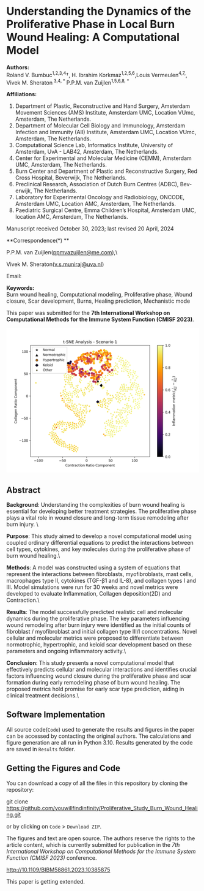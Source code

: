 # Understanding the Dynamics of the Proliferative Phase in Local Burn Wound Healing: A Computational Model

**Authors:**  
Roland V. Bumbuc<sup>1,2,3,4</sup>†, H. Ibrahim Korkmaz<sup>1,2,5,6</sup>,Louis Vermeulen<sup>4,7,</sup>, Vivek M. Sheraton<sup> 3,4, * </sup> P.P.M. van Zuijlen<sup>1,5,6,8, * </sup>

**Affiliations:**
1. Department of Plastic, Reconstructive and Hand Surgery, Amsterdam Movement Sciences (AMS) Institute, Amsterdam UMC, Location VUmc,
Amsterdam, The Netherlands.
2. Department of Molecular Cell Biology and Immunology, Amsterdam Infection and Immunity (AII) Institute, Amsterdam UMC, Location VUmc,
Amsterdam, The Netherlands.
3. Computational Science Lab, Informatics Institute, University of Amsterdam, UvA - LAB42, Amsterdam, The Netherlands.
4. Center for Experimental and Molecular Medicine (CEMM), Amsterdam UMC, Amsterdam, The Netherlands.
5. Burn Center and Department of Plastic and Reconstructive Surgery, Red Cross Hospital, Beverwijk, The Netherlands.
6. Preclinical Research, Association of Dutch Burn Centres (ADBC), Bev- erwijk, The Netherlands.
7. Laboratory for Experimental Oncology and Radiobiology, ONCODE, Amsterdam UMC, Location AMC, Amsterdam, The Netherlands.
8. Paediatric Surgical Centre, Emma Children’s Hospital, Amsterdam UMC, location AMC, Amsterdam, The Netherlands.
   
Manuscript received October 30, 2023; last revised 20 April, 2024

**Correspondence(*) **

 P.P.M. van Zuijlen(ppmvazuijlen@me.com),\

 Vivek M. Sheraton(v.s.muniraj@uva.nl)

Email: 

**Keywords:**  
Burn wound healing, Computational modeling, Proliferative phase, Wound closure, Scar development, Burns, Healing prediction, Mechanistic mode

This paper was submitted for the **7th International Workshop on Computational Methods for the Immune System Function (CMISF 2023)**.

![Image](https://github.com/youwillfindinfinity/Proliferative_Study_Burn_Wound_Healing/blob/b738ac006106ef4eca63186d2903d859cfe82e87/Results/Figure3(D1).png)

## Abstract

**Background**: Understanding the complexities of burn wound healing is essential for developing better treatment strategies. The proliferative phase plays a vital role in wound closure and long-term tissue remodeling after burn injury. \

**Purpose**: This study aimed to develop a novel computational model using coupled ordinary differential equations to predict the interactions between cell types, cytokines, and key molecules during the proliferative phase of burn wound healing.\

**Methods**: A model was constructed using a system of equations that represent the interactions between fibroblasts, myofibroblasts, mast cells, macrophages type II, cytokines (TGF-β1 and IL-8), and collagen types I and III. Model simulations were run for 30 weeks and novel metrics were developed to evaluate Inflammation, Collagen deposition(2D) and Contraction.\

**Results**: The model successfully predicted realistic cell and molecular dynamics during the proliferative phase. The key parameters influencing wound remodeling after burn injury were identified as the initial counts of fibroblast / myofibroblast and initial collagen type III/I concentrations. Novel cellular and molecular metrics were proposed to differentiate between normotrophic, hypertrophic, and keloid scar development based on these parameters and ongoing inflammatory
activity.\

**Conclusion**: This study presents a novel computational model that effectively predicts cellular and molecular interactions and identifies crucial factors influencing wound closure during the proliferative phase and scar formation during early remodeling phase of burn wound healing. The proposed metrics hold promise for early scar type prediction, aiding in clinical treatment decisions.\

## Software Implementation

All source code(`Code`) used to generate the results and figures in the paper can be accessed by contacting the original authors. The calculations and figure generation are all run in Python 3.10. Results generated by the code are saved in `Results` folder.


## Getting the Figures and Code

You can download a copy of all the files in this repository by cloning the repository:

git clone https://github.com/youwillfindinfinity/Proliferative_Study_Burn_Wound_Healing.git

or by clicking on `Code` > `Download ZIP`.

The figures and text are open source. The authors reserve the rights to the article content, which is currently submitted for publication in the *7th International Workshop on Computational Methods for the Immune System Function (CMISF 2023)* conference.

http://10.1109/BIBM58861.2023.10385875

This paper is getting extended.
